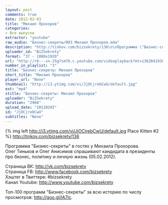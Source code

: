 ```yaml
---
layout: post
comments: true
date: 2012-02-03
title: "Михаил Прохоров"
categories:
- Все выпуски
extractor: "youtube"
raw_audio: "Бизнес-секреты/003 Михаил Прохоров.m4a"
description: "http://tinkov.com/bizsekrety/136\n\nПрограмма \"Бизнес-секреты\" в гостях у Михаила Прохорова.\nОлег Тиньков и Олег Анисимов спрашивают кандидата в президенты про бизнес, политику и личную жизнь (05.02.2012).\n\nСтраница ВК: http://vk.com/bizsekrety\nСтраница FB: http://www.facebook.com/bizsekrety\nХэштег в Твиттере: #bizsekrety\nКанал Youtube: http://www.youtube.com/bizsekrety\n\nТоп-100 программ \"Бизнес-секреты\" за всю историю по числу просмотров: http://goo.gl/lA7lc."
uploader_id: "BiZSekrety"
format: "37 - 1080x1920"
url: "http://r6---sn-25g7sm76.c.youtube.com/videoplayback?mt=1362841936&ip=92.255.182.31&fexp=923414%2C925005%2C913007%2C916612%2C920704%2C912806%2C902000%2C919512%2C929901%2C913605%2C925006%2C906938%2C931202%2C931401%2C908529%2C930803%2C920201%2C929602%2C930101%2C930603%2C906834&expire=1362866922&mv=m&newshard=yes&sparams=cp%2Cid%2Cip%2Cipbits%2Citag%2Cratebypass%2Csource%2Cupn%2Cexpire&cp=U0hVR1hRVF9HTENONV9QS1hKOkphWDJZWGFxZGJT&upn=iyGrt-le1iw&ipbits=8&key=yt1&id=2633828eb79b0b05&sver=3&ratebypass=yes&source=youtube&ms=au&itag=37&signature=C532795CD14C44CD1D7D8A643943E104C942386C.94DA269518A0290FBE291918223BF903C2ECEDC9"
number_in_playlist: "3"
title: "Бизнес-секреты: Михаил Прохоров"
short_title: "Михаил Прохоров"
player_url: "None"
thumbnail: "http://i3.ytimg.com/vi/JjOCjrebCwU/default.jpg"
ext: "mp4"
stitle: "Бизнес-секреты: Михаил Прохоров"
uploader: "BiZSekrety"
duration: "2988"
upload_date: "20120203"
id: "JjOCjrebCwU"
subtitles: "None"
---
```


{% img left http://i3.ytimg.com/vi/JjOCjrebCwU/default.jpg Place Kitten #2 %}
http://tinkov.com/bizsekrety/136  
  
Программа "Бизнес-секреты" в гостях у Михаила Прохорова.  
Олег Тиньков и Олег Анисимов спрашивают кандидата в президенты про бизнес, политику и личную жизнь (05.02.2012).  
  
Страница ВК: http://vk.com/bizsekrety  
Страница FB: http://www.facebook.com/bizsekrety  
Хэштег в Твиттере: #bizsekrety  
Канал Youtube: http://www.youtube.com/bizsekrety  
  
Топ-100 программ "Бизнес-секреты" за всю историю по числу просмотров: http://goo.gl/lA7lc.